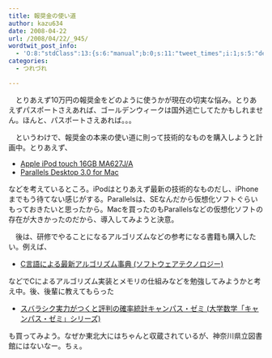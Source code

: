 ```yaml
---
title: 報奨金の使い道
author: kazu634
date: 2008-04-22
url: /2008/04/22/_945/
wordtwit_post_info:
  - 'O:8:"stdClass":13:{s:6:"manual";b:0;s:11:"tweet_times";i:1;s:5:"delay";i:0;s:7:"enabled";i:1;s:10:"separation";s:2:"60";s:7:"version";s:3:"3.7";s:14:"tweet_template";b:0;s:6:"status";i:2;s:6:"result";a:0:{}s:13:"tweet_counter";i:2;s:13:"tweet_log_ids";a:1:{i:0;i:3915;}s:9:"hash_tags";a:0:{}s:8:"accounts";a:1:{i:0;s:7:"kazu634";}}'
categories:
  - つれづれ

---
```

<div class="section">
<p>
    　とりあえず10万円の報奨金をどのように使うかが現在の切実な悩み。とりあえずパスポートさえあれば、ゴールデンウィークは国外逃亡してたかもしれません。ほんと、パスポートさえあれば。。。
</p>
  
<p>
    　というわけで、報奨金の本来の使い道に則って技術的なものを購入しようと計画中。とりあえず、
</p>
  
<ul>
<li>
<a href="http://d.hatena.ne.jp/asin/B000IIOQJK" onclick="__gaTracker('send', 'event', 'outbound-article', 'http://d.hatena.ne.jp/asin/B000IIOQJK', 'Apple iPod touch 16GB MA627J/A');">Apple iPod touch 16GB MA627J/A</a>
</li>
<li>
<a href="http://d.hatena.ne.jp/asin/B000VRCJLA" onclick="__gaTracker('send', 'event', 'outbound-article', 'http://d.hatena.ne.jp/asin/B000VRCJLA', 'Parallels Desktop 3.0 for Mac');">Parallels Desktop 3.0 for Mac</a>
</li>
</ul>
  
<p>
    などを考えているところ。iPodはとりあえず最新の技術的なものだし、iPhoneまでもう待てない感じがする。Parallelsは、SEなんだから仮想化ソフトぐらいもっておきたいと思ったから。Macを買ったのもParallelsなどの仮想化ソフトの存在が大きかったのだから、導入してみようと決意。
</p>
  
<p>
    　後は、研修でやることになるアルゴリズムなどの参考になる書籍も購入したい。例えば、
</p>
  
<ul>
<li>
<a href="http://d.hatena.ne.jp/asin/4874084141" onclick="__gaTracker('send', 'event', 'outbound-article', 'http://d.hatena.ne.jp/asin/4874084141', 'C言語による最新アルゴリズム事典 (ソフトウェアテクノロジー)');">C言語による最新アルゴリズム事典 (ソフトウェアテクノロジー)</a>
</li>
</ul>
  
<p>
    などでCによるアルゴリズム実装とメモリの仕組みなどを勉強してみようかと考え中。後、後輩に教えてもらった
</p>
  
<ul>
<li>
<a href="http://d.hatena.ne.jp/asin/4944178212" onclick="__gaTracker('send', 'event', 'outbound-article', 'http://d.hatena.ne.jp/asin/4944178212', 'スバラシク実力がつくと評判の確率統計キャンパス・ゼミ (大学数学「キャンパス・ゼミ」シリーズ)');">スバラシク実力がつくと評判の確率統計キャンパス・ゼミ (大学数学「キャンパス・ゼミ」シリーズ)</a>
</li>
</ul>
  
<p>
    も買ってみよう。なぜか東北大にはちゃんと収蔵されているが、神奈川県立図書館にはないなー。ちぇ。
</p>
</div>